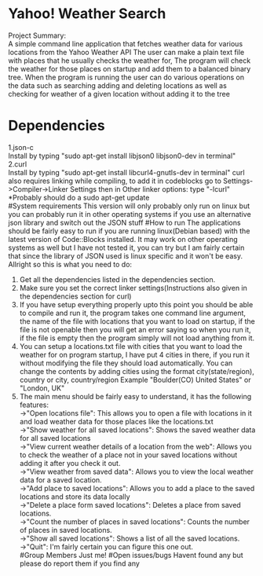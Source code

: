 # Yahoo! Weather Search
Project Summary:  
A simple command line application that fetches weather data for various locations from the Yahoo Weather API
The user can make a plain text file with places that he usually checks the weather for, The program will check the weather for those places on startup and add them to a balanced binary tree.
When the program is running the user can do various operations on the data such as searching adding and deleting locations as well as checking for weather of a given location without adding it to the tree
# Dependencies
1.json-c  
Install by typing "sudo apt-get install libjson0 libjson0-dev in terminal"  
2.curl  
Install by typing "sudo apt-get install libcurl4-gnutls-dev in terminal"
curl also requires linking while compiling, to add it in codeblocks go to Settings->Compiler->Linker Settings then in Other linker options: type "-lcurl"
*Probably should do a sudo apt-get update  
#System requirements
This version will only probably only run on linux but you can probably run it in other operating systems if you use an alternative json library and switch out the JSON stuff
#How to run
The applications should be fairly easy to run if you are running linux(Debian based) with the latest version of Code::Blocks installed. It may work on other operating systems as well but I have not tested it, you can try but I am fairly certain that since the library of JSON used is linux specific and it won't be easy.  
Allright so this is what you need to do:  
1. Get all the dependencies listed in the dependencies section.  
2. Make sure you set the correct linker settings(Instructions also given in the dependencies section for curl)  
3. If you have setup everything properly upto this point you should be able to compile and run it, the program takes one command line argument, the name of the file with locations that you want to load on startup, if the file is not openable then you will get an error saying so when you run it, if the file is empty then the program simply will not load anything from it.      
4. You can setup a locations.txt file with cities that you want to load the weather for on program startup, I have put 4 cities in there, if you run it without modifying the file they should load automatically. You can change the contents by adding cities using the format city(state/region), country or city, country/region Example "Boulder(CO) United States" or "London, UK"  
5. The main menu should be fairly easy to understand, it has the following features:  
    ->"Open locations file": This allows you to open a file with locations in it and load weather data for those places like the locations.txt  
    ->"Show weather for all saved locations": Shows the saved weather data for all saved locations  
    ->"View current weather details of a location from the web": Allows you to check the weather of a place not in your saved locations without adding it after you check it out.  
    ->"View weather from saved data": Allows you to view the local weather data for a saved location.  
    ->"Add place to saved locations": Allows you to add a place to the saved locations and store its data locally  
    ->"Delete a place form saved locations": Deletes a place from saved locations.  
    ->"Count the number of places in saved locations": Counts the number of places in saved locations.  
    ->"Show all saved locations": Shows a list of all the saved locations.  
    ->"Quit": I'm fairly certain you can figure this one out.  
#Group Members
Just me!
#Open issues/bugs
Havent found any but please do report them if you find any

